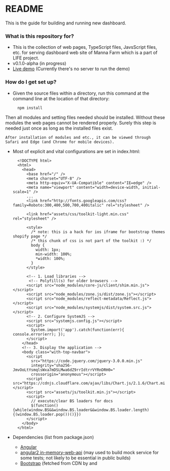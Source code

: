 # README #

This is the guide for building and running new dashboard.

### What is this repository for? ###

* This is the collection of web pages, TypeScript files, JavsScript files, etc. for serving dashboard web site of Manna Farm which is a part of LIFE project.
* v0.1.0-alpha (in progress)
* [Live demo]() (Currently there's no server to run the demo)

### How do I get set up? ###

* Given the source files within a directory, run this command at the command line at the location of that directory:

        npm install
Then all modules and setting files needed should be installed. Without these modules the web pages cannot be rendered properly. Surely this step is needed just once as long as the installed files exist.

    After installation of modules and etc., it can be viewed through Safari and Edge (and Chrome for mobile devices).

* Most of explicit and vital configurations are set in index.html:

        <!DOCTYPE html>
        <html>
          <head>
            <base href="/" />
            <meta charset="UTF-8" />
            <meta http-equiv="X-UA-Compatible" content="IE=edge" />
            <meta name="viewport" content="width=device-width, initial-scale=1" />
            ...
            <link href="http://fonts.googleapis.com/css?family=Roboto:300,400,500,700,400italic" rel="stylesheet" />
            
            <link href="assets/css/toolkit-light.min.css" rel="stylesheet" />
        
            <style>
              /* note: this is a hack for ios iframe for bootstrap themes shopify page */
              /* this chunk of css is not part of the toolkit :) */
              body {
                width: 1px;
                min-width: 100%;
                *width: 100%;
              }
            </style>
            
            <!-- 1. Load libraries -->
             <!-- Polyfill(s) for older browsers -->
            <script src="node_modules/core-js/client/shim.min.js"></script>
            <script src="node_modules/zone.js/dist/zone.js"></script>
            <script src="node_modules/reflect-metadata/Reflect.js"></script>
            <script src="node_modules/systemjs/dist/system.src.js"></script>
            <!-- 2. Configure SystemJS -->
            <script src="systemjs.config.js"></script>
            <script>
              System.import('app').catch(function(err){ console.error(err); });
            </script>
          </head>
          <!-- 3. Display the application -->
          <body class="with-top-navbar">
            <script
              src="https://code.jquery.com/jquery-3.0.0.min.js"
              integrity="sha256-JmvOoLtYsmqlsWxa7mDSLMwa6dZ9rrIdtrrVYRnDRH0="
              crossorigin="anonymous"></script>
            <script src="https://cdnjs.cloudflare.com/ajax/libs/Chart.js/2.1.6/Chart.min.js"></script>
            <script src="assets/js/toolkit.min.js"></script>
            <script>
              // execute/clear BS loaders for docs
              $(function(){while(window.BS&&window.BS.loader&&window.BS.loader.length){(window.BS.loader.pop())()}})
            </script>
          </body>
        </html>

* Dependencies (list from package.json)
    * [Angular](https://angular.io)
    * [angular2 in-memory-web-api](https://github.com/angular/in-memory-web-api) (may used to build mock service for some tests; not likely to be essential in public builds)
    * [Bootstrap](http://v4-alpha.getbootstrap.com) (fetched from CDN by <link> and <script> tags)
    * [Bootstrap Dashboard Theme](http://themes.getbootstrap.com/products/dashboard) (should be purchased)
    * [core-js](https://github.com/zloirock/core-js)
    * [Chart.js](http://chartjs.org) (fetched from CDN by <script> tag)
        * Chart.js is required by Bootstrap Dashboard Theme. Originally it implements Chart.js v1, but now the toolkit of the theme is adjusted to work with Chart.js v2. However it is not tested yet.
    * [jQuery](http://jquery.com) (fetched from CDN by <script> tag)
    * [Metadata Reflection API](https://github.com/rbuckton/ReflectDecorators)
    * [The Reactive Extensions for JavaScript (RxJS)](https://github.com/Reactive-Extensions/RxJS)
    * [SystemJS](https://github.com/systemjs/systemjs)
    * [Zone.js](https://github.com/btford/zone.js/)

* Development Dependencies (list from package.json)
    * [Concurrently](https://github.com/kimmobrunfeldt/concurrently) (used in configuration for 'npm start' command; maybe not necessary)
    * [lite-server](https://github.com/johnpapa/lite-server) (not necessary; you may use any server on your test, publish, etc.)
    * [Typings](https://github.com/typings/typings) (managing TypeScript's type definition; once the final version of .js files are published, this may be of no use)
    * [TypeScript](http://www.typescriptlang.org/)

* Database configuration(?)
    * This dashboard is to use API to retrieve data. This process can be done through XMLHttpRequest with CORS by built-in HTTP client module of Angular, or any other possible ways.
* How to run tests
    * This site should be able to be served even with simple HTTP server. (e.g. http-server)
* Deployment instructions
    * [Architecture Overview](https://angular.io/docs/ts/latest/guide/architecture.html) may help understanding the Angular code.
    * Bootstrap's grid system is essential here determining each element's size. [Follow this link](http://v4-alpha.getbootstrap.com/layout/grid/) to take a look of the document describing the grid system of Bootstrap 4.
    * Documentation for Bootstrap Dashboard Theme is [here](https://bootstrap-themes.github.io/dashboard/docs/index.html). Pictograms, dividers, status cards, and modals(not yet implemented) are from the theme. Get yourself reminded about that the source files are not free. It should be purchased.
    * Novice or higher level of TypeScript skill is helpful. Follow the steps in [quick start document](http://www.typescriptlang.org/docs/tutorial.html) of TypeScript to quickly get used to the basics of TypeScript.
    * Actual pages are rendered by accordingly executing .js files in /app directory. Each of these is derived from paired `.ts` files.
    * `main.ts` is the main file fetching and organising other `.ts` files.
        
            import { bootstrap }    from '@angular/platform-browser-dynamic';
        
            import { AppComponent } from './app.component';
            import { APP_ROUTER_PROVIDERS } from './app.routes';
     
            bootstrap(AppComponent, [
                APP_ROUTER_PROVIDERS
            ]);

    * Each page consists of __components__. For a component, `.ts` file matching to the component is the core part. A component may include separate template file(.html) or stylesheet(.css) to implement itself into the web page. It is a common convention to name such file as same as that of related component's `.ts` file.

            import { Component } from '@angular/core';

            @Component({
                selector: 'div.cctv',
                templateUrl: 'app/part-cctv.component.html'
            })
            export class PartCctvComponent {

            }

    * A __service__ functions like a process at runtime, being able to deal with client's requests and etc.

            import { Injectable } from '@angular/core';
            import { Http, Response, URLSearchParams } from '@angular/http';
            declare var $:JQueryStatic;

            import { Observable } from 'rxjs/Observable';

            import { waterTankHistory, airGraph, mainAvg, logistics } from './mock-data';

            //import 'rxjs/add/operator/catch';

            @Injectable()
            export class DataService {
                constructor(
                    private http: Http
                ) {}

                private rootUrl = 'http://118.44.187.55/';
                private farmListUrl = 'api/get/farm/list';
                private waterHistoryUrl = 'api/get/watertank/history/graph'

                private waterHistoryOrder = [
        
                ]

                getFarmList(): Observable<any> {
                    ...
                }

                getWaterHistory(watertank_id: number, start_time: string, end_time: string, unit: string): Observable<{}> {
                    ...
                }

                getWeatherForecast() {
                    ...
                }

                getMockWaterHistory() {
                    return waterTankHistory;
                }

                getMockAirGraph() {
                    return airGraph;
                }
    
                getMockWholeAvg() {
                    return mainAvg;
                }

                getMockLogistics() {
                    return logistics;
                }

                private extractData(res: Response) {
                    let body = res.json();
                    return body.data || { };
                }

                private attachUrl(segment: string) {
                    return this.rootUrl + segment;
                }

                private handleError(error: any) {
                    let errMsg = (error.message) ? error.message : (error.status ? `${error.status} - ${error.statusText}` : 'Server error');
                    console.error(errMsg);
                    return Observable.throw(errMsg);
                }
            }

    * __Router__ lets user navigate through the web site's components based on defined __routes__, each element of which contains path and component to direct to generally.

            import { provideRouter, RouterConfig } from '@angular/router';

            import { OverviewComponent } from './overview.component';

            const routes: RouterConfig = [
                {
                    path: '',
                    redirectTo: 'overview',
                    terminal: true
                },
                {
                    path: 'overview',
                    component: OverviewComponent
                }
            ];

            export const APP_ROUTER_PROVIDERS = [
                provideRouter(routes)
            ];

With the current `package.json`, `npm start` will automatically generate .js files from `.ts` files - which is actually done by `tsc`. And any change occurred while the server initiated by the command is turned on will be applied to web browser's view by automatic refresh without restarting the server.

Below is the content of `overview.component.ts` with comments within:

```
#!typescript
// Import modules from Angular packages
// Component is used to decorate the component to be exported with an object containing several properties(e.g. selector, template).
// AfterViewInit is implemented by the component with ngAfterViewInit() method to do something after the view of the component is loaded.
import { Component, AfterViewInit } from '@angular/core';
// Router is used to let user navigate through components.
import { Router } from '@angular/router';

// Import components those are to be viewed inside this component
import { PartCctvComponent } from './part-cctv.component';
import { PartWaterComponent } from './part-water.component';
import { PartAirComponent } from './part-air.component';
import { PartAverageComponent } from './part-average.component';
import { PartLogisticsComponent } from './part-logistics.component';

// Component decorator
@Component({
    selector: 'div.m-t-md', // CSS selector of HTML element in which the component is viewed. If corresponding element exists, the component is viewed inside that element. If not, the component may not be viewed anywhere.
    // Such selector does not have to indicate 'pure-HTML' element; for example, <my-app> or whatever you prefer can be used.
    templateUrl: 'app/overview.component.html', // Location of HTML file by which the component is visualised. You can use 'template' property instead, assigning your own HTML code string as its value.
    styles: [
        `
        .icon-bar-graph:before {
            text-decoration: line-through;
        }

        .overview-component.main, .overview-component.main .hr-divider-content {
            background-color: #D9E8E1;
        }
        `
    ], // CSS style configuration. This can be replaced by 'styleUrls' with an array of locations of .css files to be referred as its value.
    directives: [
        PartCctvComponent,
        PartWaterComponent,
        PartAirComponent,
        PartAverageComponent,
        PartLogisticsComponent
    ] // This could be considered as the list of classes - components, services, etc. - this component refers to render itself.
})
export class OverviewComponent implements AfterViewInit { // Export OverviewComponent as a class and let it implement AfterViewInit
    ngAfterViewInit() { // When all of views set to be loaded in this component become complete, do the below contained in the brackets
        let element = <HTMLElement>document.querySelector('.col-md-8 .overview-component');
        element.style.height = Number(window.getComputedStyle(document.querySelector('.col-md-4 .overview-component')).getPropertyValue('height').match(/[0-9]+/)[0]) - Number(window.getComputedStyle(document.querySelector('.col-md-4 .statcard')).getPropertyValue('height').match(/[0-9]+/)[0]) - Number(window.getComputedStyle(document.querySelector('.col-md-8 .overview-component.main .hr-divider')).getPropertyValue('line-height').match(/[0-9]+/)[0]) - Number(window.getComputedStyle(document.querySelector('.col-md-4 .statcard')).getPropertyValue('margin-bottom').match(/[0-9]+/)[0]) - Number(window.getComputedStyle(document.querySelector('.col-md-8 .overview-component.main .average')).getPropertyValue('margin-top').match(/[0-9]+/)[0]) + 'px';
    }
}
```
                                                                                                                                                            
### Contribution guidelines ###
(to be done maybe)

* Writing tests
* Code review
* Other guidelines

### Who do I talk to? ###

* Repo owner or admin
* Other community or team contact